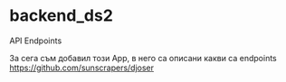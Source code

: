 # backend_ds2

API Endpoints

За сега съм добавил този App, в него са описани какви са endpoints
https://github.com/sunscrapers/djoser
